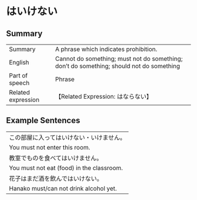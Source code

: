 # はいけない

## Summary

<table><tr>   <td>Summary</td>   <td>A phrase which indicates prohibition.</td></tr><tr>   <td>English</td>   <td>Cannot do something; must not do something; don’t do something; should not do something</td></tr><tr>   <td>Part of speech</td>   <td>Phrase</td></tr><tr>   <td>Related expression</td>   <td>【Related Expression: はならない】</td></tr></table>

## Example Sentences

<table><tr><td>この部屋に入ってはいけない・いけません。</td></tr><tr><td>You must not enter this room.</td></tr><tr><td>教室でものを食べてはいけません。</td></tr><tr><td>You must not eat (food) in the classroom.</td></tr><tr><td>花子はまだ酒を飲んではいけない。</td></tr><tr><td>Hanako must/can not drink alcohol yet.</td></tr></table>

